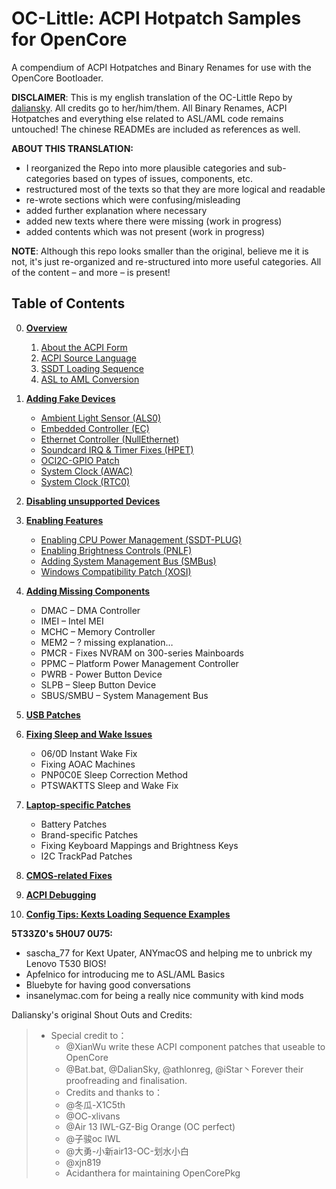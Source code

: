 # OC-Little: ACPI Hotpatch Samples for OpenCore

A compendium of ACPI Hotpatches and Binary Renames for use with the OpenCore Bootloader.

**DISCLAIMER**: This is my english translation of the OC-Little Repo by [daliansky](https://github.com/daliansky/OC-little). All credits go to her/him/them. All Binary Renames, ACPI Hotpatches and everything else related to ASL/AML code remains untouched! The chinese READMEs are included as references as well.

**ABOUT THIS TRANSLATION:**

- I reorganized the Repo into more plausible categories and sub-categories based on types of issues, components, etc.
- restructured most of the texts so that they are more logical and readable
- re-wrote sections which were confusing/misleading
- added further explanation where necessary
- added new texts where there were missing (work in progress)
- added contents which was not present (work in progress)

**NOTE**: Although this repo looks smaller than the original, believe me it is not, it's just re-organized and re-structured into more useful categories. All of the content – and more – is present!

## Table of Contents

0. [**Overview**](https://github.com/5T33Z0/OC-Little-Translated/tree/main/00.%20Overview)
   1. [About the ACPI Form](https://github.com/5T33Z0/OC-Little-Translated/tree/main/00.%20Overview/i%20About%20the%20ACPI%20Form)
   2. [ACPI Source Language](https://github.com/5T33Z0/OC-Little-Translated/tree/main/00.%20Overview/ii%20ASL%20Syntax%20Basics)
   3. [SSDT Loading Sequence](https://github.com/5T33Z0/OC-Little-Translated/tree/main/00.%20Overview/iii%20SSDT%20Loading%20Sequence)
   4. [ASL to AML Conversion](https://github.com/5T33Z0/OC-Little-Translated/tree/main/00.%20Overview/iv%20ASL%20to%20AML%20Conversion)

1. [**Adding Fake Devices**](https://github.com/5T33Z0/OC-Little-Translated/tree/main/01.%20Adding%20Fake%20Devices)
	* [Ambient Light Sensor (ALS0)](https://github.com/5T33Z0/OC-Little-Translated/tree/main/01.%20Adding%20Fake%20Devices/Ambient%20Light%20Sensor%20(ALS0))
	* [Embedded Controller (EC)](https://github.com/5T33Z0/OC-Little-Translated/tree/main/01.%20Adding%20Fake%20Devices)
	* [Ethernet Controller (NullEthernet)](https://github.com/5T33Z0/OC-Little-Translated/tree/main/01.%20Adding%20Fake%20Devices/Ethernet%20Controller%20(LAN))
	* [Soundcard IRQ & Timer Fixes (HPET)](https://github.com/5T33Z0/OC-Little-Translated/tree/main/01.%20Adding%20Fake%20Devices/IRQ%20and%20Timer%20Fix%20(HPET))
	* [OCI2C-GPIO Patch](https://github.com/5T33Z0/OC-Little-Translated/tree/main/01.%20Adding%20Fake%20Devices/OCI2C-GPIO%20Patch)
	* [System Clock (AWAC)](https://github.com/5T33Z0/OC-Little-Translated/tree/main/01.%20Adding%20Fake%20Devices/System%20Clock%20(AWAC))
	* [System Clock (RTC0)](https://github.com/5T33Z0/OC-Little-Translated/tree/main/01.%20Adding%20Fake%20Devices/System%20Clock%20(RTC0))

2. [**Disabling unsupported Devices**](https://github.com/5T33Z0/OC-Little-Translated/tree/main/02.%20Disabling%20unsupported%20devices)

3. [**Enabling Features**](https://github.com/5T33Z0/OC-Little-Translated/tree/main/03.%20Enabling%20Features)
	- [Enabling CPU Power Management (SSDT-PLUG)](https://github.com/5T33Z0/OC-Little-Translated/tree/main/03.%20Enabling%20Features/How%20to%20enabe%20CPU%20Power%20Management%20(SSDT-PLUG))
	- [Enabling Brightness Controls (PNLF)](https://github.com/5T33Z0/OC-Little-Translated/tree/main/03.%20Enabling%20Features/How%20to%20enable%20Brightness%20Controls%20(PNLF))
	- [Adding System Management Bus (SMBus)](https://github.com/5T33Z0/OC-Little-Translated/tree/main/03.%20Enabling%20Features/How%20to%20enabel%20System%20Management%20Bus%20(SMBus))
	- [Windows Compatibility Patch (XOSI)](https://github.com/5T33Z0/OC-Little-Translated/tree/main/03.%20Enabling%20Features/Windows%20Compatibiliity%20Patch%20(XOSI))

4. [**Adding Missing Components**](https://github.com/5T33Z0/OC-Little-Translated/tree/main/04.%20Adding%20missing%20components)
	- DMAC – DMA Controller
	- IMEI – Intel MEI
	- MCHC – Memory Controller
	- MEM2 – ? missing explanation…
	- PMCR - Fixes NVRAM on 300-series Mainboards
	- PPMC – Platform Power Management Controller
	- PWRB - Power Button Device
	- SLPB – Sleep Button Device
	- SBUS/SMBU – System Management Bus

5. [**USB Patches**](https://github.com/5T33Z0/OC-Little-Translated/tree/main/05.%20USB%20Fixes)

6. [**Fixing Sleep and Wake Issues**](https://github.com/5T33Z0/OC-Little-Translated/tree/main/06.%20Fixing%20Sleep%20and%20Wake%20Issues)
	- 06/0D Instant Wake Fix
	- Fixing AOAC Machines
	- PNP0C0E Sleep Correction Method
	- PTSWAKTTS Sleep and Wake Fix

7. [**Laptop-specific Patches**](https://github.com/5T33Z0/OC-Little-Translated/tree/main/07.%20Laptop-specific%20Patches)
	- Battery Patches
	- Brand-specific Patches
	- Fixing Keyboard Mappings and Brightness Keys
	- I2C TrackPad Patches

8. [**CMOS-related Fixes**](https://github.com/5T33Z0/OC-Little-Translated/tree/main/08.%20CMOS-related%20Fixes)

9. [**ACPI Debugging**](https://github.com/5T33Z0/OC-Little-Translated/tree/main/09.%20ACPI%20Debugging)

10. [**Config Tips: Kexts Loading Sequence Examples**](https://github.com/5T33Z0/OC-Little-Translated/tree/main/Config%20Tips:%20Kexts%20Loading%20Sequence%20Examples)

**5T33Z0's 5H0U7 0U75:**

- sascha_77 for Kext Upater, ANYmacOS and helping me to unbrick my Lenovo T530 BIOS!
- Apfelnico for introducing me to ASL/AML Basics
- Bluebyte for having good conversations
- insanelymac.com for being a really nice community with kind mods

Daliansky's original Shout Outs and Credits:

> - Special credit to：
>	- @XianWu write these ACPI component patches that useable to OpenCore
>	- @Bat.bat, @DalianSky, @athlonreg, @iStar丶Forever their proofreading and finalisation.
>	- Credits and thanks to：
>	-  @冬瓜-X1C5th
>	- @OC-xlivans
>	- @Air 13 IWL-GZ-Big Orange (OC perfect)
>	- @子骏oc IWL
>	- @大勇-小新air13-OC-划水小白
>	- @xjn819
>	- Acidanthera for maintaining OpenCorePkg

